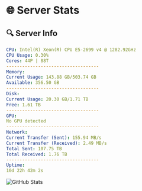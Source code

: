 # 🌐 Server Stats
## 🔍 Server Info
```yaml
CPU: Intel(R) Xeon(R) CPU E5-2699 v4 @ 1282.92GHz
CPU Usage: 0.30%
Cores: 44P | 88T
-----------------------------------
Memory:
Current Usage: 143.88 GB/503.74 GB
Available: 356.50 GB
-----------------------------------
Disk:
Current Usage: 20.30 GB/1.71 TB
Free: 1.61 TB
-----------------------------------
GPU:
No GPU detected
-----------------------------------
Network:
Current Transfer (Sent): 155.94 MB/s
Current Transfer (Received): 2.49 MB/s
Total Sent: 107.75 TB
Total Received: 1.76 TB
-----------------------------------
Uptime:
10d 22h 42m 2s
```
![GitHub Stats](https://img.shields.io/badge/Updated-2025-02-18_21:25:20-blue)